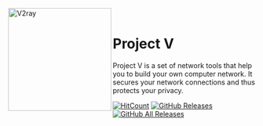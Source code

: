 <div>
<img width="210" height="210" align="left" src="https://raw.githubusercontent.com/kslr/kslr/main/l.png" alt="V2ray"/>
</br>
<h1>Project V</h1> 
<p>Project V is a set of network tools that help you to build your own computer network.
It secures your network connections and thus protects your privacy.</p>
</div>

[![HitCount](http://hits.dwyl.io/Qv2ray/Qv2ray.svg)](http://hits.dwyl.io/Qv2ray/Qv2ray)
[![GitHub Releases](https://img.shields.io/github/downloads/Qv2ray/Qv2ray/latest/total?style=flat-square&logo=github)](https://github.com/Qv2ray/Qv2ray/releases)
[![GitHub All Releases](https://img.shields.io/github/downloads/Qv2ray/Qv2ray/total?label=downloads-total&logo=github&style=flat-square)](https://github.com/Qv2ray/Qv2ray/releases)
